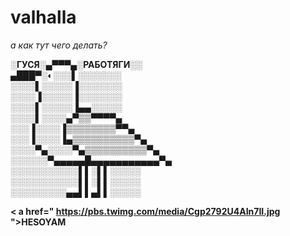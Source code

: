 # valhalla


<i>а как тут чего делать?</i>





<b>
░ГУСЯ░▄▀▀▀▄░РАБОТЯГИ░░<br>
▄███▀░◐░░░▌░░░░░░░<br>
░░░░▌░░░░░▐░░░░░░░<br>
░░░░▐░░░░░▐░░░░░░░<br>
░░░░▌░░░░░▐▄▄░░░░░<br>
░░░░▌░░░░▄▀▒▒▀▀▀▀▄<br>
░░░▐░░░░▐▒▒▒▒▒▒▒▒▀▀▄<br>
░░░▐░░░░▐▄▒▒▒▒▒▒▒▒▒▒▀▄<br>
░░░░▀▄░░░░▀▄▒▒▒▒▒▒▒▒▒▒▀▄<br>
░░░░░░▀▄▄▄▄▄█▄▄▄▄▄▄▄▄▄▄▄▀▄<br>
░░░░░░░░░░░▌▌░▌▌░░░░░<br>
░░░░░░░░░░░▌▌░▌▌░░░░░<br>
░░░░░░░░░▄▄▌▌▄▌▌░░░░░<br>
  
 < a href=" https://pbs.twimg.com/media/Cgp2792U4AIn7II.jpg ">HESOYAM</a> 
  
  </b>
